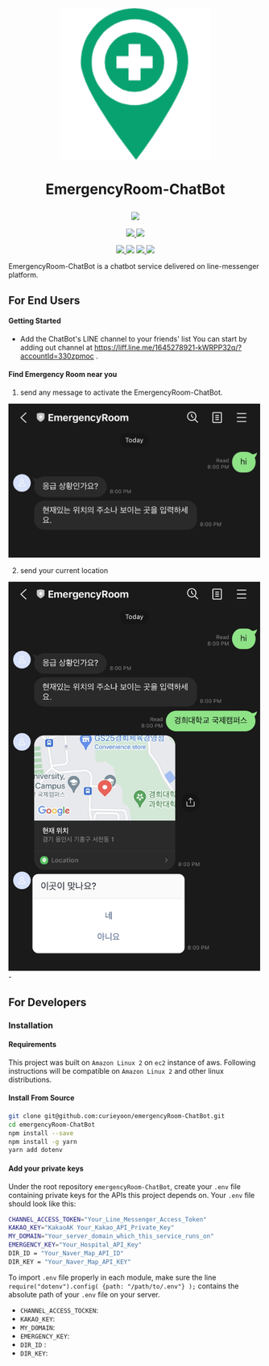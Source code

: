 <br></br>
<p align="center"> <img src="assets/logo.png" alt="2_place" width='300' /></p>

# <p align="center">EmergencyRoom-ChatBot</p>
<p align="center">
<img src='https://img.shields.io/badge/KHU--OSS-Group9-blueviolet' /></p>
<p align="center">
 <a  href='https://www.javascript.com'><img src='https://img.shields.io/badge/Made%20with-JavaScript-1f425f.svg' /> </a><a  href='https://www.javascript.com'> <img src='https://img.shields.io/badge/Made%20with-Express-orange.svg'/></a></p>
<p align="center">
 <a href='https://developers.line.biz/en/docs/messaging-api/overview/'><img src='https://img.shields.io/badge/API-LINE-06c755'  /> </a> <a href='https://developers.kakao.com/docs/latest/ko/local/commo'><img src='https://img.shields.io/badge/API-KAKAO--LOCAL-fee500' /></a> <a href='https://api.ncloud-docs.com/docs/ai-naver-mapsdirections-driving'> <img src='https://img.shields.io/badge/API-NAVER--MAP-1ic800'  />  </a> <a href='https://www.data.go.kr/data/15057684/openapi.do'><img src='https://img.shields.io/badge/API-KR--HOSPITAL-0b70b9' /> </a>



</p>
EmergencyRoom-ChatBot is a chatbot service delivered on line-messenger platform.

## For End Users

#### Getting Started
 * Add the ChatBot's LINE channel to your friends' list
You can start by adding out channel at https://liff.line.me/1645278921-kWRPP32q/?accountId=330zpmoc .


#### Find Emergency Room near you
1. send any message to activate the EmergencyRoom-ChatBot.

<img src="assets/1_activate.jpg" alt="1_activate" width="500"/>


2. send your current location

<img src="assets/2_place.jpg" alt="2_place" width="500"/>
-


## For Developers
### Installation

#### Requirements
This project was built on ```Amazon Linux 2``` on ```ec2``` instance of aws. 
Following instructions will be compatible on ```Amazon Linux 2``` and other linux distributions. 

#### Install From Source
```bash
git clone git@github.com:curieyoon/emergencyRoom-ChatBot.git
cd emergencyRoom-ChatBot
npm install --save
npm install -g yarn
yarn add dotenv
```

#### Add your private keys
Under the root repository ```emergencyRoom-ChatBot```, create your ```.env``` file containing private keys for the APIs this project depends on. 
Your ```.env``` file should look like this:
```bash
CHANNEL_ACCESS_TOKEN="Your_Line_Messenger_Access_Token"
KAKAO_KEY="KakaoAK Your_Kakao_API_Private_Key"
MY_DOMAIN="Your_server_domain_which_this_service_runs_on"
EMERGENCY_KEY="Your_Hospital_API_Key"
DIR_ID = "Your_Naver_Map_API_ID"
DIR_KEY = "Your_Naver_Map_API_KEY"
```

To import ```.env``` file properly in each module, make sure the line ```require("dotenv").config( {path: "/path/to/.env"} );``` contains the absolute path of your ```.env``` file on your server.

 * ```CHANNEL_ACCESS_TOCKEN```: 
 * ```KAKAO_KEY```:
 * ```MY_DOMAIN```:
 * ```EMERGENCY_KEY```:
 * ```DIR_ID``` :
 * ```DIR_KEY```:


